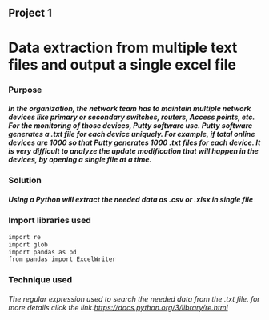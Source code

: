 ## Project 1

# Data extraction from multiple text files and output a single excel file

### Purpose
##### In the organization, the network team has to maintain multiple network devices like primary or secondary switches, routers, Access points, etc. For the monitoring of those devices, Putty software use. Putty software generates a .txt file for each device uniquely. ***For example,*** if total online devices are 1000 so that Putty generates 1000 .txt files for each device. It is very difficult to analyze the update modification that will happen in the devices, by opening a single file at a time.

### Solution
##### Using a Python will extract the needed data as .csv or .xlsx in single file

### Import libraries used
```sh
import re
import glob
import pandas as pd
from pandas import ExcelWriter
```

### Technique used
###### The regular expression used to search the needed data from the .txt file. for more details click the link.https://docs.python.org/3/library/re.html
